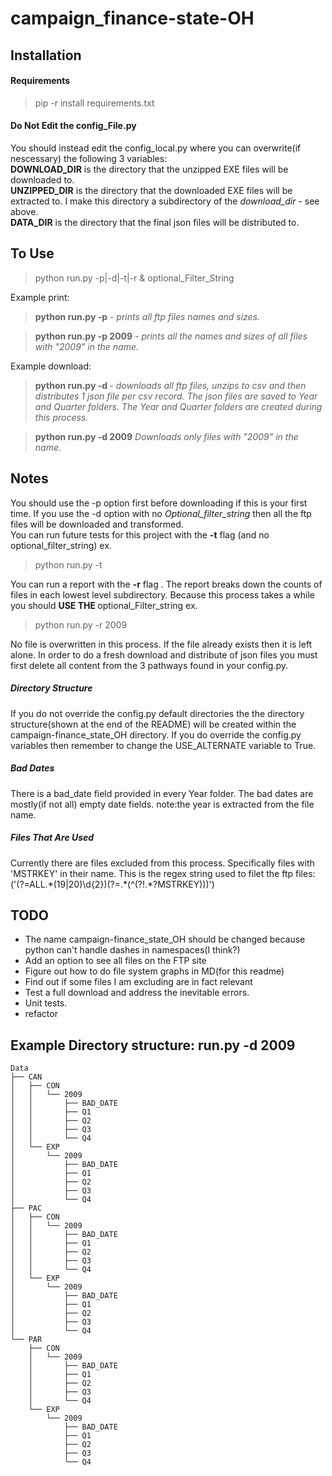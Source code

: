 campaign_finance-state-OH
=========================
Installation
------------

<h4>Requirements</h4>
<blockquote> pip -r install requirements.txt </blockquote>

<h4>Do Not Edit the config_File.py</h4>
You should  instead edit the config_local.py where you can overwrite(if nescessary) the following 3 variables:<br>
<b>DOWNLOAD_DIR</b> is the directory that the unzipped EXE files will be downloaded to.<br>
<b>UNZIPPED_DIR</b> is the directory that the downloaded EXE files will be extracted to. I make this directory a subdirectory of the <em>download_dir</em> - see above.<br>
<b>DATA_DIR</b> is the directory that the final json files will be distributed to.  




To Use 
------
<blockquote>python run.py -p<print>|-d<download>|-t<test>|-r<report> & optional_Filter_String</blockquote>

Example print:
<blockquote><b>python run.py -p</b> <i> - prints all ftp files names and sizes.</i></blockquote>

<blockquote><b>python run.py -p 2009</b> 
<i>- prints all the names and sizes of all files with "2009" in the name.</i></blockquote>


Example download:
<blockquote><b>python run.py -d </b><i> - downloads all ftp files, unzips to csv and then distributes 1 json file per csv record. The json files are saved to Year and Quarter folders. The Year and Quarter folders are created during this process.</i></blockquote>   
<blockquote><b>python run.py -d 2009</b><i>
Downloads only files with "2009" in the name.</i></blockquote> 

Notes
-----
You should use the -p option first before downloading if this is your first time. If you use the -d option with no <em>Optional_filter_string</em> then all the ftp files will be downloaded and transformed.   
You can run future tests for this project with the <b>-t</b> flag (and no optional_filter_string) ex.  
<blockquote> python run.py -t </blockquote>  
You can run a report with the <b>-r</b> flag . The report breaks down the counts of files in each lowest level subdirectory.  
Because this process takes a while you should <b>USE THE </b> optional_Filter_string ex.  
<blockquote> python run.py -r 2009 </blockquote>  
No file is overwritten in this process. If the file already exists then it is left alone. 
In order to do a fresh download and distribute of json files you must first delete all content from the 3 pathways found in your config.py.

<h5>Directory Structure </h5>
If you do not override the config.py default directories the the directory structure(shown at the end of the README)
will be created within the campaign-finance_state_OH directory.
If you do override the config.py variables then remember to change the USE_ALTERNATE variable to True.

<h5>Bad Dates</h5>
There is a bad_date field provided in every Year folder.
The bad dates are mostly(if not all) empty date fields. note:the year is extracted from the file name.

<h5>Files That Are Used</h5>
Currently there are files excluded from this process. Specifically files with 'MSTRKEY' in their name.
This is the regex string used to filet the ftp files:('(?=ALL.*(19|20)\d{2})(?=.*(^(?!.*?MSTRKEY)))')

TODO
----
<ul>
<li>
The name campaign-finance_state_OH should be changed because python can't handle dashes in namespaces(I think?)
</li>
<li>Add an option to see all files on the FTP site</li>
<li>Figure out how to do file system graphs in MD(for this readme)</li>
<li>Find out if some files I am excluding are in fact relevant</li>
<li>Test a full download and address the inevitable errors.</li>
<li>Unit tests.</li>
<li>refactor</li>
</ul>


Example Directory structure: run.py -d 2009
-------------------------------------------

    Data
    ├── CAN
    │   ├── CON
    │   │   └── 2009
    │   │       ├── BAD_DATE
    │   │       ├── Q1
    │   │       ├── Q2
    │   │       ├── Q3
    │   │       └── Q4
    │   └── EXP
    │       └── 2009
    │           ├── BAD_DATE
    │           ├── Q1
    │           ├── Q2
    │           ├── Q3
    │           └── Q4
    ├── PAC
    │   ├── CON
    │   │   └── 2009
    │   │       ├── BAD_DATE
    │   │       ├── Q1
    │   │       ├── Q2
    │   │       ├── Q3
    │   │       └── Q4
    │   └── EXP
    │       └── 2009
    │           ├── BAD_DATE
    │           ├── Q1
    │           ├── Q2
    │           ├── Q3
    │           └── Q4
    └── PAR
        ├── CON
        │   └── 2009
        │       ├── BAD_DATE
        │       ├── Q1
        │       ├── Q2
        │       ├── Q3
        │       └── Q4
        └── EXP
            └── 2009
                ├── BAD_DATE
                ├── Q1
                ├── Q2
                ├── Q3
                └── Q4
    
